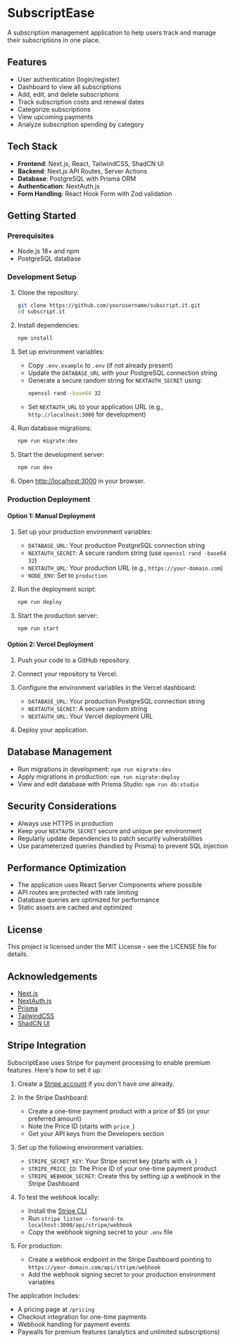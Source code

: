 # SubscriptEase

A subscription management application to help users track and manage their subscriptions in one place.

## Features

- User authentication (login/register)
- Dashboard to view all subscriptions
- Add, edit, and delete subscriptions
- Track subscription costs and renewal dates
- Categorize subscriptions
- View upcoming payments
- Analyze subscription spending by category

## Tech Stack

- **Frontend**: Next.js, React, TailwindCSS, ShadCN UI
- **Backend**: Next.js API Routes, Server Actions
- **Database**: PostgreSQL with Prisma ORM
- **Authentication**: NextAuth.js
- **Form Handling**: React Hook Form with Zod validation

## Getting Started

### Prerequisites

- Node.js 18+ and npm
- PostgreSQL database

### Development Setup

1. Clone the repository:

   ```bash
   git clone https://github.com/yourusername/subscript.it.git
   cd subscript.it
   ```

2. Install dependencies:

   ```bash
   npm install
   ```

3. Set up environment variables:

   - Copy `.env.example` to `.env` (if not already present)
   - Update the `DATABASE_URL` with your PostgreSQL connection string
   - Generate a secure random string for `NEXTAUTH_SECRET` using:
     ```bash
     openssl rand -base64 32
     ```
   - Set `NEXTAUTH_URL` to your application URL (e.g., `http://localhost:3000` for development)

4. Run database migrations:

   ```bash
   npm run migrate:dev
   ```

5. Start the development server:

   ```bash
   npm run dev
   ```

6. Open [http://localhost:3000](http://localhost:3000) in your browser.

### Production Deployment

#### Option 1: Manual Deployment

1. Set up your production environment variables:

   - `DATABASE_URL`: Your production PostgreSQL connection string
   - `NEXTAUTH_SECRET`: A secure random string (use `openssl rand -base64 32`)
   - `NEXTAUTH_URL`: Your production URL (e.g., `https://your-domain.com`)
   - `NODE_ENV`: Set to `production`

2. Run the deployment script:

   ```bash
   npm run deploy
   ```

3. Start the production server:
   ```bash
   npm run start
   ```

#### Option 2: Vercel Deployment

1. Push your code to a GitHub repository.

2. Connect your repository to Vercel.

3. Configure the environment variables in the Vercel dashboard:

   - `DATABASE_URL`: Your production PostgreSQL connection string
   - `NEXTAUTH_SECRET`: A secure random string
   - `NEXTAUTH_URL`: Your Vercel deployment URL

4. Deploy your application.

## Database Management

- Run migrations in development: `npm run migrate:dev`
- Apply migrations in production: `npm run migrate:deploy`
- View and edit database with Prisma Studio: `npm run db:studio`

## Security Considerations

- Always use HTTPS in production
- Keep your `NEXTAUTH_SECRET` secure and unique per environment
- Regularly update dependencies to patch security vulnerabilities
- Use parameterized queries (handled by Prisma) to prevent SQL injection

## Performance Optimization

- The application uses React Server Components where possible
- API routes are protected with rate limiting
- Database queries are optimized for performance
- Static assets are cached and optimized

## License

This project is licensed under the MIT License - see the LICENSE file for details.

## Acknowledgements

- [Next.js](https://nextjs.org/)
- [NextAuth.js](https://next-auth.js.org/)
- [Prisma](https://www.prisma.io/)
- [TailwindCSS](https://tailwindcss.com/)
- [ShadCN UI](https://ui.shadcn.com/)

## Stripe Integration

SubscriptEase uses Stripe for payment processing to enable premium features. Here's how to set it up:

1. Create a [Stripe account](https://stripe.com) if you don't have one already.

2. In the Stripe Dashboard:

   - Create a one-time payment product with a price of $5 (or your preferred amount)
   - Note the Price ID (starts with `price_`)
   - Get your API keys from the Developers section

3. Set up the following environment variables:

   - `STRIPE_SECRET_KEY`: Your Stripe secret key (starts with `sk_`)
   - `STRIPE_PRICE_ID`: The Price ID of your one-time payment product
   - `STRIPE_WEBHOOK_SECRET`: Create this by setting up a webhook in the Stripe Dashboard

4. To test the webhook locally:

   - Install the [Stripe CLI](https://stripe.com/docs/stripe-cli)
   - Run `stripe listen --forward-to localhost:3000/api/stripe/webhook`
   - Copy the webhook signing secret to your `.env` file

5. For production:
   - Create a webhook endpoint in the Stripe Dashboard pointing to `https://your-domain.com/api/stripe/webhook`
   - Add the webhook signing secret to your production environment variables

The application includes:

- A pricing page at `/pricing`
- Checkout integration for one-time payments
- Webhook handling for payment events
- Paywalls for premium features (analytics and unlimited subscriptions)
